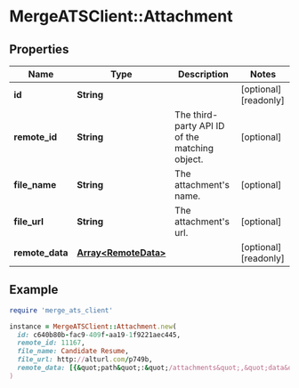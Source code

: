 # MergeATSClient::Attachment

## Properties

| Name | Type | Description | Notes |
| ---- | ---- | ----------- | ----- |
| **id** | **String** |  | [optional][readonly] |
| **remote_id** | **String** | The third-party API ID of the matching object. | [optional] |
| **file_name** | **String** | The attachment&#39;s name. | [optional] |
| **file_url** | **String** | The attachment&#39;s url. | [optional] |
| **remote_data** | [**Array&lt;RemoteData&gt;**](RemoteData.md) |  | [optional][readonly] |

## Example

```ruby
require 'merge_ats_client'

instance = MergeATSClient::Attachment.new(
  id: c640b80b-fac9-409f-aa19-1f9221aec445,
  remote_id: 11167,
  file_name: Candidate Resume,
  file_url: http://alturl.com/p749b,
  remote_data: [{&quot;path&quot;:&quot;/attachments&quot;,&quot;data&quot;:[&quot;Varies by platform&quot;]}]
)
```

